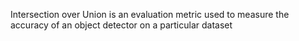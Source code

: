 Intersection over Union is an evaluation metric used to measure the accuracy of an object detector on a particular dataset
